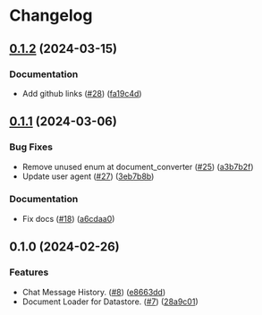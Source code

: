 # Changelog

## [0.1.2](https://github.com/googleapis/langchain-google-datastore-python/compare/v0.1.1...v0.1.2) (2024-03-15)


### Documentation

* Add github links ([#28](https://github.com/googleapis/langchain-google-datastore-python/issues/28)) ([fa19c4d](https://github.com/googleapis/langchain-google-datastore-python/commit/fa19c4db76054dd3e7422f3a8162e0eb41b4aaa5))

## [0.1.1](https://github.com/googleapis/langchain-google-datastore-python/compare/v0.1.0...v0.1.1) (2024-03-06)


### Bug Fixes

* Remove unused enum at document_converter ([#25](https://github.com/googleapis/langchain-google-datastore-python/issues/25)) ([a3b7b2f](https://github.com/googleapis/langchain-google-datastore-python/commit/a3b7b2f44a1a44586a50bcb035a21f314efa66e6))
* Update user agent ([#27](https://github.com/googleapis/langchain-google-datastore-python/issues/27)) ([3eb7b8b](https://github.com/googleapis/langchain-google-datastore-python/commit/3eb7b8bea0c01dc183708cceddf42b0aee40253f))


### Documentation

* Fix docs ([#18](https://github.com/googleapis/langchain-google-datastore-python/issues/18)) ([a6cdaa0](https://github.com/googleapis/langchain-google-datastore-python/commit/a6cdaa0ac6f9b865e950ec637417eab6ff067933))

## 0.1.0 (2024-02-26)


### Features

* Chat Message History. ([#8](https://github.com/googleapis/langchain-google-datastore-python/issues/8)) ([e8663dd](https://github.com/googleapis/langchain-google-datastore-python/commit/e8663dd803369c8032e8063338022e28e936eb98))
* Document Loader for Datastore. ([#7](https://github.com/googleapis/langchain-google-datastore-python/issues/7)) ([28a9c01](https://github.com/googleapis/langchain-google-datastore-python/commit/28a9c018aca5215fcf78632634f8bfb2ed9dd7ab))

